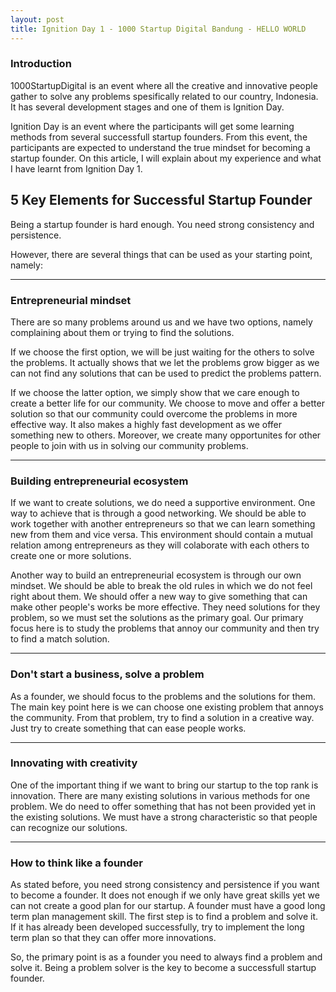 ```yaml
---
layout: post
title: Ignition Day 1 - 1000 Startup Digital Bandung - HELLO WORLD
---
```


### Introduction

1000StartupDigital is an event where all the creative and innovative people gather to solve any problems spesifically related to our country, Indonesia. It has several development stages and one of them is Ignition Day.<br />

Ignition Day is an event where the participants will get some learning methods from several successfull startup founders. From this event, the participants are expected to understand the true mindset for becoming a startup founder. On this article, I will explain about my experience and what I have learnt from Ignition Day 1. 
 

## 5 Key Elements for Successful Startup Founder

Being a startup founder is hard enough. You need strong consistency and persistence.<br />

However, there are several things that can be used as your starting point, namely:

-----

### Entrepreneurial mindset

There are so many problems around us and we have two options, namely complaining about them or trying to find the solutions.<br />

If we choose the first option, we will be just waiting for the others to solve the problems. It actually shows that we let the problems grow bigger as we can not find any solutions that can be used to predict the problems pattern.<br />

If we choose the latter option, we simply show that we care enough to create a better life for our community. We choose to move and offer a better solution so that our community could overcome the problems in more effective way. It also makes a highly fast development as we offer something new to others. Moreover, we create many opportunites for other people to join with us in solving our community problems.

-----

### Building entrepreneurial ecosystem

If we want to create solutions, we do need a supportive environment. One way to achieve that is through a good networking. We should be able to work together with another entrepreneurs so that we can learn something new from them and vice versa. This environment should contain a mutual relation among entrepreneurs as they will colaborate with each others to create one or more solutions.<br />

Another way to build an entrepreneurial ecosystem is through our own mindset. We should be able to break the old rules in which we do not feel right about them. We should offer a new way to give something that can make other people's works be more effective. They need solutions for they problem, so we must set the solutions as the primary goal. Our primary focus here is to study the problems that annoy our community and then try to find a match solution.<br />
   
-----

### Don't start a business, solve a problem

As a founder, we should focus to the problems and the solutions for them. The main key point here is we can choose one existing problem that annoys the community. From that problem, try to find a solution in a creative way. Just try to create something that can ease people works.

----- 

### Innovating with creativity

One of the important thing if we want to bring our startup to the top rank is innovation. There are many existing solutions in various methods for one problem. We do need to offer something that has not been provided yet in the existing solutions. We must have a strong characteristic so that people can recognize our solutions.

-----

### How to think like a founder

As stated before, you need strong consistency and persistence if you want to become a founder. It does not enough if we only have great skills yet we can not create a good plan for our startup. A founder must have a good long term plan management skill. The first step is to find a problem and solve it. If it has already been developed successfully, try to implement the long term plan so that they can offer more innovations.<br />

So, the primary point is as a founder you need to always find a problem and solve it. Being a problem solver is the key to become a successfull startup founder. 
